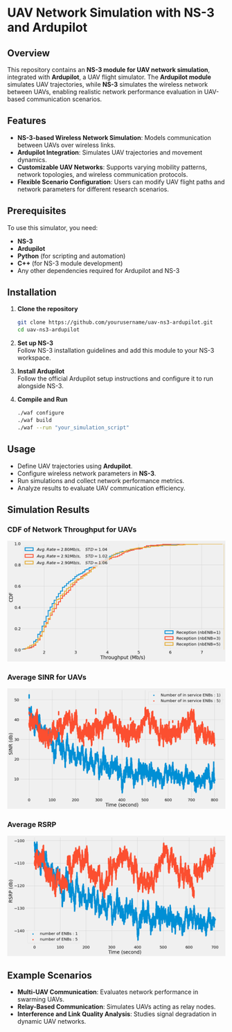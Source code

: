# UAV Network Simulation with NS-3 and Ardupilot  

## Overview  
This repository contains an **NS-3 module for UAV network simulation**, integrated with **Ardupilot**, a UAV flight simulator. The **Ardupilot module** simulates UAV trajectories, while **NS-3** simulates the wireless network between UAVs, enabling realistic network performance evaluation in UAV-based communication scenarios.  

## Features  
- **NS-3-based Wireless Network Simulation**: Models communication between UAVs over wireless links.  
- **Ardupilot Integration**: Simulates UAV trajectories and movement dynamics.  
- **Customizable UAV Networks**: Supports varying mobility patterns, network topologies, and wireless communication protocols.  
- **Flexible Scenario Configuration**: Users can modify UAV flight paths and network parameters for different research scenarios.  

## Prerequisites  
To use this simulator, you need:  
- **NS-3**
- **Ardupilot**
- **Python** (for scripting and automation)  
- **C++** (for NS-3 module development)  
- Any other dependencies required for Ardupilot and NS-3  

## Installation  
1. **Clone the repository**  
   ```sh
   git clone https://github.com/yourusername/uav-ns3-ardupilot.git
   cd uav-ns3-ardupilot
   ```  
2. **Set up NS-3**  
   Follow NS-3 installation guidelines and add this module to your NS-3 workspace.  

3. **Install Ardupilot**  
   Follow the official Ardupilot setup instructions and configure it to run alongside NS-3.  

4. **Compile and Run**  
   ```sh
   ./waf configure
   ./waf build
   ./waf --run "your_simulation_script"
   ```  

## Usage  
- Define UAV trajectories using **Ardupilot**.  
- Configure wireless network parameters in **NS-3**.  
- Run simulations and collect network performance metrics.  
- Analyze results to evaluate UAV communication efficiency.  

## Simulation Results  

### CDF of Network Throughput for UAVs  

![CDF of Network Throughput](results/throughput.png)
### Average SINR for UAVs  
![Average SINR](results/sinr.png)  

### Average RSRP  
![Average RSRP](results/rsrp.png)  

## Example Scenarios  
- **Multi-UAV Communication**: Evaluates network performance in swarming UAVs.  
- **Relay-Based Communication**: Simulates UAVs acting as relay nodes.  
- **Interference and Link Quality Analysis**: Studies signal degradation in dynamic UAV networks.